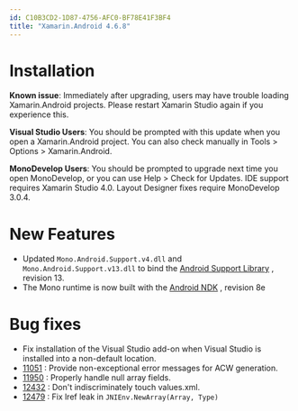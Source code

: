 ```yaml
---
id: C10B3CD2-1D87-4756-AFC0-BF78E41F3BF4
title: "Xamarin.Android 4.6.8"
---
```


# Installation

 **Known issue**: Immediately after upgrading, users may have
trouble loading Xamarin.Android projects. Please restart Xamarin Studio again
if you experience this.

 **Visual Studio Users**: You should be prompted with this update
when you open a Xamarin.Android project. You can also check manually in Tools
&gt; Options &gt; Xamarin.Android.

 **MonoDevelop Users**: You should be prompted to upgrade next
time you open MonoDevelop, or you can use Help &gt; Check for Updates.
IDE support requires Xamarin Studio 4.0.
Layout Designer fixes require MonoDevelop 3.0.4.

# New Features

-  Updated  `Mono.Android.Support.v4.dll` and  `Mono.Android.Support.v13.dll` to bind the  [Android Support Library](http://developer.android.com/tools/extras/support-library.html) , revision 13.
-  The Mono runtime is now built with the  [Android NDK](http://developer.android.com/tools/sdk/ndk/index.html) , revision 8e


# Bug fixes

-  Fix installation of the Visual Studio add-on when Visual Studio is installed into a non-default location. 
-   [11051](https://bugzilla.xamarin.com/show_bug.cgi?id=11051) : Provide non-exceptional error messages for ACW generation. 
-   [11950](https://bugzilla.xamarin.com/show_bug.cgi?id=11950) : Properly handle null array fields. 
-   [12432](https://bugzilla.xamarin.com/show_bug.cgi?id=12432) : Don't indiscriminately touch values.xml. 
-   [12479](https://bugzilla.xamarin.com/show_bug.cgi?id=12479) : Fix lref leak in  `JNIEnv.NewArray(Array, Type)`
